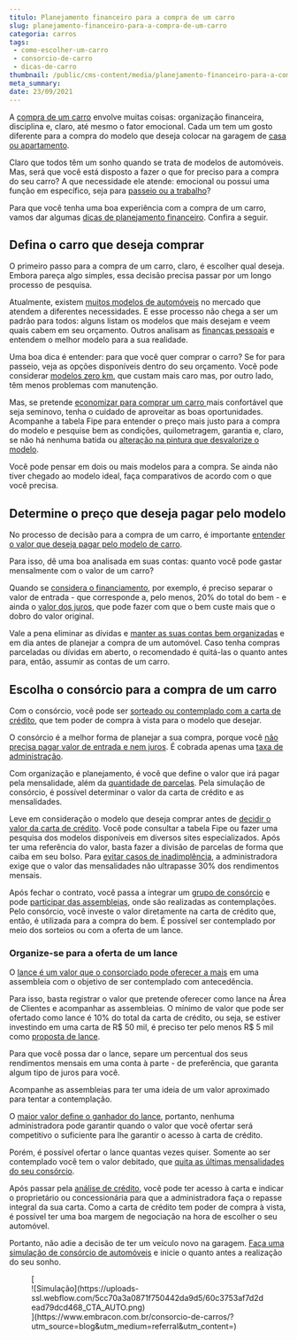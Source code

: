```yaml
---
titulo: Planejamento financeiro para a compra de um carro
slug: planejamento-financeiro-para-a-compra-de-um-carro
categoria: carros
tags:
 - como-escolher-um-carro
 - consorcio-de-carro
 - dicas-de-carro
thumbnail: /public/cms-content/media/planejamento-financeiro-para-a-compra-de-um-carro.jpg
meta_summary: 
date: 23/09/2021
---
```

A [compra de um carro](https://www.embracon.com.br/blog/pensando-em-comprar-um-carro-saiba-o-que-levar-em-consideracao) envolve muitas coisas: organização financeira, disciplina e, claro, até mesmo o fator emocional. Cada um tem um gosto diferente para a compra do modelo que deseja colocar na garagem de [casa ou apartamento](https://www.embracon.com.br/blog/casa-ou-apartamento-qual-a-melhor-escolha-para-voce).

Claro que todos têm um sonho quando se trata de modelos de automóveis. Mas, será que você está disposto a fazer o que for preciso para a compra do seu carro? A que necessidade ele atende: emocional ou possui uma função em específico, seja para [passeio ou a trabalho](https://www.embracon.com.br/blog/carro-de-passeio-como-escolher-a-melhor-opcao)?

Para que você tenha uma boa experiência com a compra de um carro, vamos dar algumas [dicas de planejamento financeiro](https://www.embracon.com.br/blog/planejamento-financeiro-um-guia-para-as-financas-nao-sairem-de-controle). Confira a seguir.

Defina o carro que deseja comprar 
----------------------------------

O primeiro passo para a compra de um carro, claro, é escolher qual deseja. Embora pareça algo simples, essa decisão precisa passar por um longo processo de pesquisa.

Atualmente, existem [muitos modelos de automóveis](https://www.embracon.com.br/blog/os-4-modelos-de-carro-mais-esperados-para-2020) no mercado que atendem a diferentes necessidades. E esse processo não chega a ser um padrão para todos: alguns listam os modelos que mais desejam e veem quais cabem em seu orçamento. Outros analisam as [finanças pessoais](https://www.embracon.com.br/blog/financas-pessoais-o-que-e-vantagens-e-dicas-inovadoras) e entendem o melhor modelo para a sua realidade.

Uma boa dica é entender: para que você quer comprar o carro? Se for para passeio, veja as opções disponíveis dentro do seu orçamento. Você pode considerar [modelos zero km](https://www.embracon.com.br/blog/conquiste-seu-carro-zero-km-com-um-consorcio), que custam mais caro mas, por outro lado, têm menos problemas com manutenção.

Mas, se pretende [economizar para comprar um carro ](https://www.embracon.com.br/blog/como-comprar-um-carro-com-r-100-00-por-semana)mais confortável que seja seminovo, tenha o cuidado de aproveitar as boas oportunidades. Acompanhe a tabela Fipe para entender o preço mais justo para a compra do modelo e pesquise bem as condições, quilometragem, garantia e, claro, se não há nenhuma batida ou [alteração na pintura que desvalorize o modelo](https://www.embracon.com.br/blog/carro-seminovo-guia-completo-para-comprar).

Você pode pensar em dois ou mais modelos para a compra. Se ainda não tiver chegado ao modelo ideal, faça comparativos de acordo com o que você precisa.

Determine o preço que deseja pagar pelo modelo 
-----------------------------------------------

No processo de decisão para a compra de um carro, é importante [entender o valor que deseja pagar pelo modelo de carro](https://www.embracon.com.br/blog/saiba-qual-e-a-melhor-epoca-do-ano-para-comprar-um-carro-novo).

Para isso, dê uma boa analisada em suas contas: quanto você pode gastar mensalmente com o valor de um carro?

Quando se [considera o financiamento](https://www.embracon.com.br/blog/entenda-quais-sao-as-6-maiores-desvantagens-do-financiamento), por exemplo, é preciso separar o valor de entrada - que corresponde a, pelo menos, 20% do total do bem - e ainda o [valor dos juros](https://www.embracon.com.br/blog/como-os-juros-afetam-a-sua-vida), que pode fazer com que o bem custe mais que o dobro do valor original.

Vale a pena eliminar as dívidas e [manter as suas contas bem organizadas](https://www.embracon.com.br/blog/como-economizar-nas-contas-de-casa-em-tempos-de-crise-economica) e em dia antes de planejar a compra de um automóvel. Caso tenha compras parceladas ou dívidas em aberto, o recomendado é quitá-las o quanto antes para, então, assumir as contas de um carro.

Escolha o consórcio para a compra de um carro 
----------------------------------------------

Com o consórcio, você pode ser [sorteado ou contemplado com a carta de crédito](https://www.embracon.com.br/blog/quais-sao-as-formas-de-contemplacao), que tem poder de compra à vista para o modelo que desejar.

O consórcio é a melhor forma de planejar a sua compra, porque você [não precisa pagar valor de entrada e nem juros](https://www.embracon.com.br/blog/consorcio-nao-tem-juros-entenda). É cobrada apenas uma [taxa de administração](https://www.embracon.com.br/blog/como-funciona-a-taxa-de-administracao-de-um-consorcio).

Com organização e planejamento, é você que define o valor que irá pagar pela mensalidade, além da [quantidade de parcelas](https://www.embracon.com.br/conhecaoconsorcio/como-saber-quantas-parcelas-ja-paguei). Pela simulação de consórcio, é possível determinar o valor da carta de crédito e as mensalidades.

Leve em consideração o modelo que deseja comprar antes de [decidir o valor da carta de crédito](https://www.embracon.com.br/blog/o-que-e-a-carta-de-credito-como-funciona-e-como-usar). Você pode consultar a tabela Fipe ou fazer uma pesquisa dos modelos disponíveis em diversos sites especializados. Após ter uma referência do valor, basta fazer a divisão de parcelas de forma que caiba em seu bolso. Para [evitar casos de inadimplência](https://www.embracon.com.br/blog/nao-consigo-pagar-meu-consorcio-e-agora), a administradora exige que o valor das mensalidades não ultrapasse 30% dos rendimentos mensais.

Após fechar o contrato, você passa a integrar um [grupo de consórcio](https://www.embracon.com.br/conhecaoconsorcio/o-que-e-um-grupo-de-consorcio) e pode [participar das assembleias](https://www.embracon.com.br/blog/assembleia-de-consorcio-como-funciona), onde são realizadas as contemplações. Pelo consórcio, você investe o valor diretamente na carta de crédito que, então, é utilizada para a compra do bem. É possível ser contemplado por meio dos sorteios ou com a oferta de um lance.

### Organize-se para a oferta de um lance 

O [lance é um valor que o consorciado pode oferecer a mais](https://www.embracon.com.br/blog/como-fazer-oferta-de-lance-em-consorcio) em uma assembleia com o objetivo de ser contemplado com antecedência.

Para isso, basta registrar o valor que pretende oferecer como lance na Área de Clientes e acompanhar as assembleias. O mínimo de valor que pode ser ofertado como lance é 10% do total da carta de crédito, ou seja, se estiver investindo em uma carta de R$ 50 mil, é preciso ter pelo menos R$ 5 mil como [proposta de lance](https://www.embracon.com.br/blog/saiba-como-definir-o-valor-de-lance-para-ser-contemplado-mais-rapido).

Para que você possa dar o lance, separe um percentual dos seus rendimentos mensais em uma conta à parte - de preferência, que garanta algum tipo de juros para você.

Acompanhe as assembleias para ter uma ideia de um valor aproximado para tentar a contemplação.

O [maior valor define o ganhador do lance](https://www.embracon.com.br/blog/o-que-e-o-lance-livre), portanto, nenhuma administradora pode garantir quando o valor que você ofertar será competitivo o suficiente para lhe garantir o acesso à carta de crédito.

Porém, é possível ofertar o lance quantas vezes quiser. Somente ao ser contemplado você tem o valor debitado, que [quita as últimas mensalidades do seu consórcio](https://www.embracon.com.br/blog/como-quitar-a-cota-de-consorcio).

Após passar pela [análise de crédito](https://www.embracon.com.br/blog/como-funciona-a-analise-de-credito-no-consorcio), você pode ter acesso à carta e indicar o proprietário ou concessionária para que a administradora faça o repasse integral da sua carta. Como a carta de crédito tem poder de compra à vista, é possível ter uma boa margem de negociação na hora de escolher o seu automóvel.

Portanto, não adie a decisão de ter um veículo novo na garagem. [Faça uma simulação de consórcio de automóveis](https://www.embracon.com.br/consorcio-de-carros) e inicie o quanto antes a realização do seu sonho.

<figure class="w-richtext-figure-type-image w-richtext-align-center">[<div>![Simulação](https://uploads-ssl.webflow.com/5cc70a3a0871f750442da9d5/60c3753af7d2dead79dcd468_CTA_AUTO.png)</div>](https://www.embracon.com.br/consorcio-de-carros/?utm_source=blog&utm_medium=referral&utm_content=)</figure>
